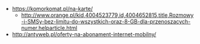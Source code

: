 - https://komorkomat.pl/na-karte/
  - http://www.orange.pl/kid,4004523779,id,4004652815,title,Rozmowy-i-SMSy-bez-limitu-do-wszystkich-oraz-8-GB-dla-przenoszacych-numer,helparticle.html
- http://antyweb.pl/oferty-na-abonament-internet-mobilny/
